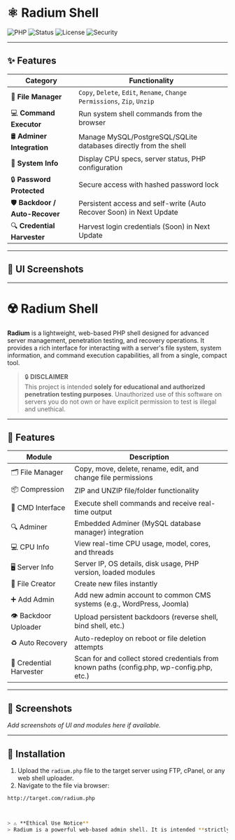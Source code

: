 # ⚛️ Radium Shell

![PHP](https://img.shields.io/badge/PHP-Enabled-blue.svg)
![Status](https://img.shields.io/badge/status-Active-brightgreen.svg)
![License](https://img.shields.io/badge/license-MIT-green.svg)
![Security](https://img.shields.io/badge/security-Ethical%20Use%20Only-critical)

---

## ✨ Features

| Category          | Functionality |
|-------------------|---------------|
| 📁 **File Manager** | `Copy`, `Delete`, `Edit`, `Rename`, `Change Permissions`, `Zip`, `Unzip` |
| 💻 **Command Executor** | Run system shell commands from the browser |
| 🛢 **Adminer Integration** | Manage MySQL/PostgreSQL/SQLite databases directly from the shell |
| 🧠 **System Info** | Display CPU specs, server status, PHP configuration |
| 🔒 **Password Protected** | Secure access with hashed password lock |
| 🛡 **Backdoor / Auto-Recover** | Persistent access and self-write (Auto Recover Soon) in Next Update |
| 🔍 **Credential Harvester** | Harvest login credentials (Soon) in Next Update |


---

## 📸 UI Screenshots

> 

---

# ☢️ Radium Shell

**Radium** is a lightweight, web-based PHP shell designed for advanced server management, penetration testing, and recovery operations. It provides a rich interface for interacting with a server's file system, system information, and command execution capabilities, all from a single, compact tool.

> 🔒 **DISCLAIMER**  
This project is intended **solely for educational and authorized penetration testing purposes**. Unauthorized use of this software on servers you do not own or have explicit permission to test is illegal and unethical.

---

## 🚀 Features

| Module             | Description                                                                 |
|--------------------|-----------------------------------------------------------------------------|
| 🗂️ File Manager     | Copy, move, delete, rename, edit, and change file permissions              |
| 📦 Compression      | ZIP and UNZIP file/folder functionality                                     |
| 🧠 CMD Interface     | Execute shell commands and receive real-time output                        |
| 🔍 Adminer          | Embedded Adminer (MySQL database manager) integration                      |
| 💻 CPU Info         | View real-time CPU usage, model, cores, and threads                         |
| 🖥 Server Info      | Server IP, OS details, disk usage, PHP version, loaded modules              |
| 📝 File Creator     | Create new files instantly                                                  |
| ➕ Add Admin        | Add new admin account to common CMS systems (e.g., WordPress, Joomla)      |
| 👁 Backdoor Uploader| Upload persistent backdoors (reverse shell, bind shell, etc.)              |
| ♻️ Auto Recovery    | Auto-redeploy on reboot or file deletion attempts                          |
| 🔐 Credential Harvester | Scan for and collect stored credentials from known paths (config.php, wp-config.php, etc.) |

---

## 📸 Screenshots

*Add screenshots of UI and modules here if available.*

---

## 📁 Installation

1. Upload the `radium.php` file to the target server using FTP, cPanel, or any web shell uploader.
2. Navigate to the file via browser:

```bash
http://target.com/radium.php



> ⚠️ **Ethical Use Notice**  
> Radium is a powerful web-based admin shell. It is intended **strictly for authorized use** in penetration testing, server administration, and educational environments. Unauthorized use is strictly prohibited.

